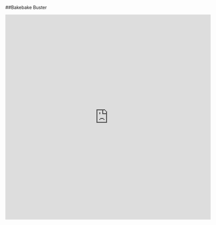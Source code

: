##Bakebake Buster

<iframe src="https://itch.io/embed-upload/1845011?color=333333" allowfullscreen="" width="640" height="640" frameborder="0"></iframe>
